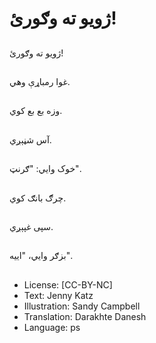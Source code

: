# ژویو ته وګورئ!

##
ژويو ته وګورئ!

##
غوا رمباړې وهي.

##
وزه بع بع کوي.

##
آس شڼېږي.

##
خوک وایي: "ګرنټ".

##
چرګ بانګ کوي.

##
سپى غپېږي.

##
بزګر وایي، "اييه".

##
* License: [CC-BY-NC]
* Text: Jenny Katz
* Illustration: Sandy Campbell
* Translation: Darakhte Danesh
* Language: ps
